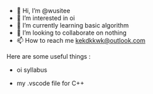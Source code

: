 - 👋 Hi, I’m @wusitee
- 👀 I’m interested in oi
- 🌱 I’m currently learning basic algorithm
- 💞️ I’m looking to collaborate on nothing
- 📫 How to reach me kekdkkwk@outlook.com

<!---
wusitee/wusitee is a ✨ special ✨ repository because its `README.md` (this file) appears on your GitHub profile.
You can click the Preview link to take a look at your changes.
--->

Here are some useful things :

- oi syllabus

- my .vscode file for C++
